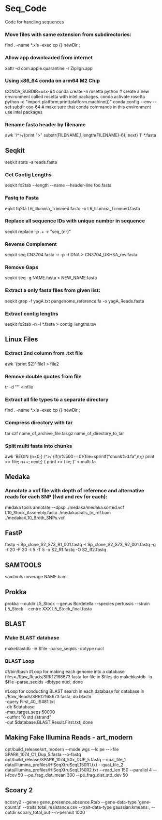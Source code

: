 # Seq_Code
Code for handling sequences 

### Move files with same extension from subdirectories:
find . -name \*.xls -exec cp {} newDir \;

### Allow app downloaded from internet
xattr -d com.apple.quarantine -r Ziplign.app

### Using x86_64 conda on arm64 M2 Chip 
CONDA_SUBDIR=osx-64 conda create -n rosetta python   # create a new environment called rosetta with intel packages.
conda activate rosetta
python -c "import platform;print(platform.machine())"
conda config --env --set subdir osx-64  # make sure that conda commands in this environment use intel packages

### Rename fasta header by filename 
awk '/^>/{print ">" substr(FILENAME,1,length(FILENAME)-6); next} 1' *.fasta

## Seqkit 
seqkit stats -a reads.fasta 

### Get Contig Lengths
seqkit fx2tab --length --name --header-line  foo.fasta

### Fastq to Fasta 
eqkit fq2fa L6_Illumina_Trimmed.fastq -o L6_Illumina_Trimmed.fasta

### Replace all sequence IDs with unique number in sequence 
seqkit replace -p .+ -r "seq_{nr}"

### Reverse Complement
seqkit seq CN3704.fasta -r -p -t DNA > CN3704_UKHSA_rev.fasta

### Remove Gaps
seqkit seq -g NAME.fasta > NEW_NAME.fasta 

### Extract a only fasta files from given list: 
seqkit grep -f yagA.txt pangenome_reference.fa -o yagA_Reads.fasta

### Extract contig lengths 
seqkit fx2tab -n -l *.fasta > contig_lengths.tsv

## Linux Files 

### Extract 2nd column from .txt file
awk '{print $2}' file1 > file2

### Remove double quotes from file 
tr -d '"' <infile

### Extract all file types to a separate directory 
find . -name \*.xls -exec cp {} newDir \;

### Compress directory with tar 
tar czf name_of_archive_file.tar.gz name_of_directory_to_tar

### Split multi fasta into chunks
awk 'BEGIN {n=0;} /^>/ {if(n%500==0){file=sprintf("chunk%d.fa",n);} print >> file; n++; next;} { print >> file; }' < multi.fa

## Medaka 

### Annotate a vcf file with depth of reference and alternative reads for each SNP (fwd and rev for each):
medaka tools annotate --dpsp ./medaka/medaka.sorted.vcf L10_Stock_Assembly.fasta ./medaka/calls_to_ref.bam ./medaka/L10_Broth_SNPs.vcf

## FastP
fastp -i Sp_clone_S2_S73_R1_001.fastq -I Sp_clone_S2_S73_R2_001.fastq -g -f 20 -F 20 -t 5 -T 5 -o S2_R1.fastq -O S2_R2.fastq

## SAMTOOLS
samtools coverage NAME.bam

## Prokka 
prokka --outdir L5_Stock --genus Bordetella --species pertussis --strain L5_Stock --centre XXX L5_Stock_final.fasta

## BLAST 

### Make BLAST database
makeblastdb -in $file -parse_seqids -dbtype nucl

### BLAST Loop
#!/bin/bash
#Loop for making each genome into a database
files=./Raw_Reads/SRR12168673.fasta
for file in $files
do
makeblastdb -in $file -parse_seqids -dbtype nucl;
done

#Loop for conducting BLAST search in each database
for database in ./Raw_Reads/SRR12168673.fasta; do
blastn \
-query First_40_IS481.txt \
-db $database \
-max_target_seqs 50000 \
-outfmt "6 std sstrand" \
-out $database.BLAST.Result.First.txt;
done

## Making Fake Illumina Reads - art_modern
opt/build_release/art_modern --mode wgs --lc pe --i-file SPARK_1074_C1_Dup_5.fasta --o-fastq opt/build_release/SPARK_1074_50x_DUP_5.fastq --qual_file_1 data/Illumina_profiles/HiSeqXtruSeqL150R1.txt --qual_file_2 data/Illumina_profiles/HiSeqXtruSeqL150R2.txt --read_len 150 --parallel 4 --i-fcov 50 --pe_frag_dist_mean 300 --pe_frag_dist_std_dev 50

## Scoary 2
scoary2 --genes gene_presence_absence.Rtab --gene-data-type 'gene-count:\t' --traits total_resistance.csv --trait-data-type gaussian:kmeans:,  --outdir scoary_total_out --n-permut 1000 
